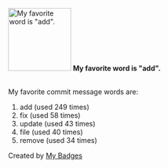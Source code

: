 <img src="https://my-badges.github.io/my-badges/favorite-word.png" alt="My favorite word is &quot;add&quot;." title="My favorite word is &quot;add&quot;." width="128">
<strong>My favorite word is &quot;add&quot;.</strong>
<br><br>

My favorite commit message words are:

1. add (used 249 times)
2. fix (used 58 times)
3. update (used 43 times)
4. file (used 40 times)
5. remove (used 34 times)


Created by <a href="https://github.com/my-badges/my-badges">My Badges</a>